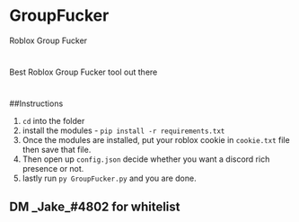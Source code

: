 # GroupFucker
Roblox Group Fucker

#
Best Roblox Group Fucker tool out there
#
##Instructions
1. `cd` into the folder
2. install the modules - `pip install -r requirements.txt`
3. Once the modules are installed, put your roblox cookie in `cookie.txt` file then save that file.
4. Then open up `config.json` decide whether you want a discord rich presence or not.
5. lastly run `py GroupFucker.py` and you are done.

## DM _Jake\_#4802 for whitelist
